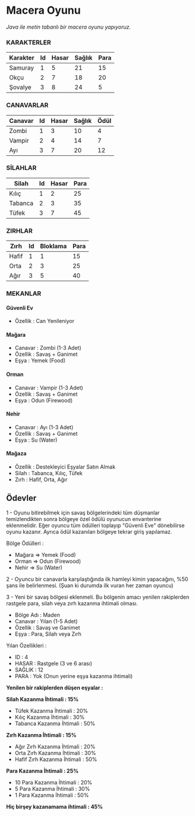 # **Macera Oyunu**

_Java ile metin tabanlı bir macera oyunu yapıyoruz._

### KARAKTERLER
| Karakter | Id | Hasar | Sağlık | Para  |
|----------|----|-------|--------|-------|
| Samuray  | 1  | 5     | 21     | 15    |
| Okçu     | 2  | 7     | 18     | 20    |
| Şovalye  | 3  | 8     | 24     | 5     |

### CANAVARLAR
| Canavar | Id | Hasar | Sağlık | Ödül |
|---------|----|-------|--------|------|
| Zombi   | 1  | 3     | 10     | 4    |
| Vampir  | 2  | 4     | 14     | 7    |
| Ayı     | 3  | 7     | 20     | 12   |

### SİLAHLAR
| Silah   | Id | Hasar | Para |
|---------|----|-------|------|
| Kılıç   | 1  | 2     | 25   |
| Tabanca | 2  | 3     | 35   |
| Tüfek   | 3  | 7     | 45   |


### ZIRHLAR
| Zırh  | Id | Bloklama | Para |
|-------|----|----------|------|
| Hafif | 1  | 1        | 15   |
| Orta  | 2  | 3        | 25   |
| Ağır  | 3  | 5        | 40   |


### MEKANLAR
#### Güvenli Ev
* Özellik : Can Yenileniyor
#### Mağara

* Canavar : Zombi (1-3 Adet)
* Özellik : Savaş + Ganimet
* Eşya : Yemek (Food)

#### Orman

* Canavar : Vampir (1-3 Adet)
* Özellik : Savaş + Ganimet
* Eşya : Odun (Firewood)

#### Nehir

* Canavar : Ayı (1-3 Adet)
* Özellik : Savaş + Ganimet
* Eşya : Su (Water)

#### Mağaza
* Özellik : Destekleyici Eşyalar Satın Almak
* Silah : Tabanca, Kılıç, Tüfek
* Zırh : Hafif, Orta, Ağır
  
## Ödevler

1 - Oyunu bitirebilmek için savaş bölgelerindeki tüm düşmanlar temizlendikten sonra bölgeye özel ödülü oyunucun envanterine eklenmelidir. Eğer oyuncu tüm ödülleri toplayıp "Güvenli Eve" dönebilirse oyunu kazanır. Ayrıca ödül kazanılan bölgeye tekrar giriş yapılamaz.

Bölge Ödülleri :

* Mağara => Yemek (Food)
* Orman => Odun (Firewood)
* Nehir => Su (Water)

2 - Oyuncu bir canavarla karşılaştığında ilk hamleyi kimin yapacağını, %50 şans ile belirlenmesi. (Şuan ki durumda ilk vuran her zaman oyuncu)

3 - Yeni bir savaş bölgesi eklenmeli. Bu bölgenin amacı yenilen rakiplerden rastgele para, silah veya zırh kazanma ihtimali olması.

* Bölge Adı : Maden
* Canavar : Yılan (1-5 Adet)
* Özellik : Savaş ve Ganimet
* Eşya : Para, Silah veya Zırh

Yılan Özellikleri :

* ID : 4
* HASAR : Rastgele (3 ve 6 arası)
* SAĞLIK : 12
* PARA : Yok (Onun yerine eşya kazanma ihtimali)

**Yenilen bir rakiplerden düşen eşyalar :**

**Silah Kazanma İhtimali : 15%**
* Tüfek Kazanma İhtimali : 20%
* Kılıç Kazanma İhtimali : 30%
* Tabanca Kazanma İhtimali : 50%

**Zırh Kazanma İhtimali : 15%**
* Ağır Zırh Kazanma İhtimali : 20%
* Orta Zırh Kazanma İhtimali : 30%
* Hafif Zırh Kazanma İhtimali : 50%

**Para Kazanma İhtimali : 25%**
* 10 Para Kazanma İhtimali : 20%
* 5 Para Kazanma İhtimali : 30%
* 1 Para Kazanma İhtimali : 50%

**Hiç birşey kazanamama ihtimali : 45%**


